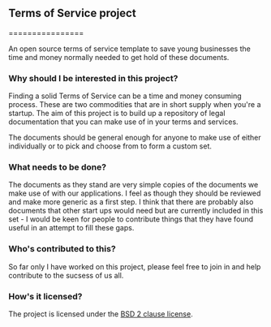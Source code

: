## Terms of Service project
================

An open source terms of service template to save young businesses the time and money normally needed to get hold of these documents.


### Why should I be interested in this project?

Finding a solid Terms of Service can be a time and money consuming process. These are two commodities that are in short supply when you're a startup. The aim of this project is to build up a repository of legal documentation that you can make use of in your terms and services. 

The documents should be general enough for anyone to make use of either individually or to pick and choose from to form a custom set.

### What needs to be done?

The documents as they stand are very simple copies of the documents we make use of with our applications. I feel as though they should be reviewed and make more generic as a first step. I think that there are probably also documents that other start ups would need but are currently included in this set - I would be keen for people to contribute things that they have found useful in an attempt to fill these gaps.

### Who's contributed to this?

So far only I have worked on this project, please feel free to join in and help contribute to the sucsess of us all.

### How's it licensed?

The project is licensed under the [BSD 2 clause license](http://www.opensource.org/licenses/bsd-license.php).